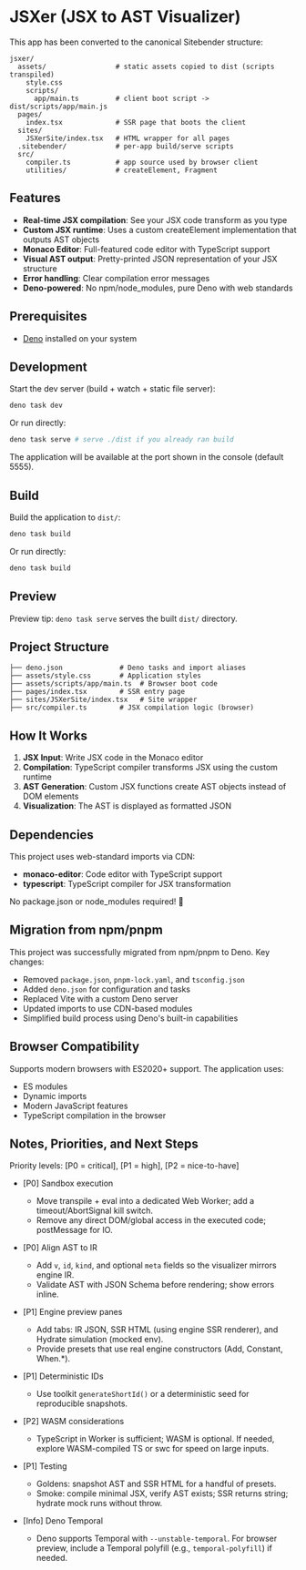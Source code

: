 # JSXer (JSX to AST Visualizer)

This app has been converted to the canonical Sitebender structure:

```
jsxer/
  assets/                 # static assets copied to dist (scripts transpiled)
    style.css
    scripts/
      app/main.ts         # client boot script -> dist/scripts/app/main.js
  pages/
    index.tsx             # SSR page that boots the client
  sites/
    JSXerSite/index.tsx   # HTML wrapper for all pages
  .sitebender/            # per-app build/serve scripts
  src/
    compiler.ts           # app source used by browser client
    utilities/            # createElement, Fragment
```

## Features

- **Real-time JSX compilation**: See your JSX code transform as you type
- **Custom JSX runtime**: Uses a custom createElement implementation that outputs AST objects
- **Monaco Editor**: Full-featured code editor with TypeScript support
- **Visual AST output**: Pretty-printed JSON representation of your JSX structure
- **Error handling**: Clear compilation error messages
- **Deno-powered**: No npm/node_modules, pure Deno with web standards

## Prerequisites

- [Deno](https://deno.com/) installed on your system

## Development

Start the dev server (build + watch + static file server):

```bash
deno task dev
```

Or run directly:

```bash
deno task serve # serve ./dist if you already ran build
```

The application will be available at the port shown in the console (default 5555).

## Build

Build the application to `dist/`:

```bash
deno task build
```

Or run directly:

```bash
deno task build
```

## Preview

Preview tip: `deno task serve` serves the built `dist/` directory.

## Project Structure

```
├── deno.json              # Deno tasks and import aliases
├── assets/style.css       # Application styles
├── assets/scripts/app/main.ts  # Browser boot code
├── pages/index.tsx        # SSR entry page
├── sites/JSXerSite/index.tsx   # Site wrapper
├── src/compiler.ts        # JSX compilation logic (browser)
```

## How It Works

1. **JSX Input**: Write JSX code in the Monaco editor
2. **Compilation**: TypeScript compiler transforms JSX using the custom runtime
3. **AST Generation**: Custom JSX functions create AST objects instead of DOM elements
4. **Visualization**: The AST is displayed as formatted JSON

## Dependencies

This project uses web-standard imports via CDN:

- **monaco-editor**: Code editor with TypeScript support
- **typescript**: TypeScript compiler for JSX transformation

No package.json or node_modules required! 🎉

## Migration from npm/pnpm

This project was successfully migrated from npm/pnpm to Deno. Key changes:

- Removed `package.json`, `pnpm-lock.yaml`, and `tsconfig.json`
- Added `deno.json` for configuration and tasks
- Replaced Vite with a custom Deno server
- Updated imports to use CDN-based modules
- Simplified build process using Deno's built-in capabilities

## Browser Compatibility

Supports modern browsers with ES2020+ support. The application uses:

- ES modules
- Dynamic imports
- Modern JavaScript features
- TypeScript compilation in the browser

## Notes, Priorities, and Next Steps

Priority levels: [P0 = critical], [P1 = high], [P2 = nice-to-have]

- [P0] Sandbox execution
  - Move transpile + eval into a dedicated Web Worker; add a timeout/AbortSignal kill switch.
  - Remove any direct DOM/global access in the executed code; postMessage for IO.

- [P0] Align AST to IR
  - Add `v`, `id`, `kind`, and optional `meta` fields so the visualizer mirrors engine IR.
  - Validate AST with JSON Schema before rendering; show errors inline.

- [P1] Engine preview panes
  - Add tabs: IR JSON, SSR HTML (using engine SSR renderer), and Hydrate simulation (mocked env).
  - Provide presets that use real engine constructors (Add, Constant, When.*).

- [P1] Deterministic IDs
  - Use toolkit `generateShortId()` or a deterministic seed for reproducible snapshots.

- [P2] WASM considerations
  - TypeScript in Worker is sufficient; WASM is optional. If needed, explore WASM-compiled TS or swc for speed on large inputs.

- [P1] Testing
  - Goldens: snapshot AST and SSR HTML for a handful of presets.
  - Smoke: compile minimal JSX, verify AST exists; SSR returns string; hydrate mock runs without throw.

- [Info] Deno Temporal
  - Deno supports Temporal with `--unstable-temporal`. For browser preview, include a Temporal polyfill (e.g., `temporal-polyfill`) if needed.
